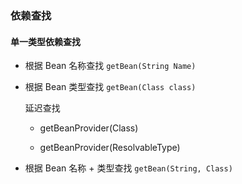 
### 依赖查找

#### 单一类型依赖查找

* 根据 Bean 名称查找 `getBean(String Name)`

* 根据 Bean 类型查找 `getBean(Class class)`

    延迟查找
    
    * getBeanProvider(Class)
    
    * getBeanProvider(ResolvableType)
    
* 根据 Bean 名称 + 类型查找 `getBean(String, Class)`